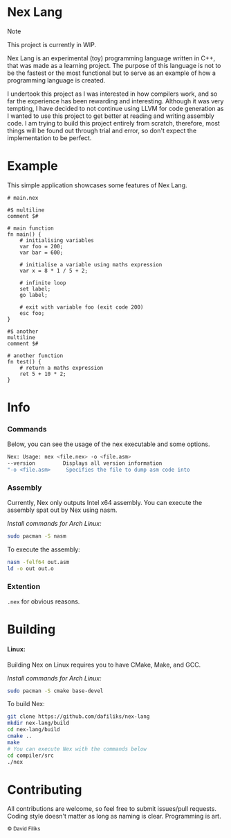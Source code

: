 # Nex Lang
> [!NOTE]
> This project is currently in WIP.

Nex Lang is an experimental (toy) programming language written in C++, that was made as a learning project. The purpose of this language is not to be the fastest or the most functional but to serve as an example of how a programming language is created.

I undertook this project as I was interested in how compilers work, and so far the experience has been rewarding and interesting. Although it was very tempting, I have decided to not continue using LLVM for code generation as I wanted to use this project to get better at reading and writing assembly code. I am trying to build this project entirely from scratch, therefore, most things will be found out through trial and error, so don't expect the implementation to be perfect.

# Example

This simple application showcases some features of Nex Lang.
```nex-lang
# main.nex

#$ multiline
comment $#

# main function
fn main() {
    # initialising variables
    var foo = 200;
    var bar = 600;

    # initialise a variable using maths expression
    var x = 8 * 1 / 5 + 2;

    # infinite loop
    set label;
    go label;

    # exit with variable foo (exit code 200)
    esc foo;
}

#$ another
multiline
comment $#

# another function
fn test() {
    # return a maths expression
    ret 5 + 10 * 2;
}
```

# Info

### Commands
Below, you can see the usage of the nex executable and some options.

```bash
Nex: Usage: nex <file.nex> -o <file.asm>
--version         Displays all version information
"-o <file.asm>     Specifies the file to dump asm code into
```


### Assembly
Currently, Nex only outputs Intel x64 assembly. You can execute the assembly spat out by Nex using nasm.

*Install commands for Arch Linux:*
```bash
sudo pacman -S nasm
```

To execute the assembly:

```bash
nasm -felf64 out.asm
ld -o out out.o
```

### Extention
`.nex` for obvious reasons.

# Building

#### Linux:
Building Nex on Linux requires you to have CMake, Make, and GCC.

*Install commands for Arch Linux:*
```bash
sudo pacman -S cmake base-devel
```

To build Nex:

```bash
git clone https://github.com/dafiliks/nex-lang
mkdir nex-lang/build
cd nex-lang/build
cmake ..
make
# You can execute Nex with the commands below
cd compiler/src
./nex
```

# Contributing

All contributions are welcome, so feel free to submit issues/pull requests. Coding style doesn't matter as long as naming is clear. Programming is art.

<sub> © David Filiks </sub>
